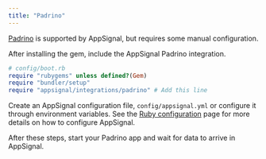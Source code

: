 ```yaml
---
title: "Padrino"
---
```


[Padrino](http://www.padrinorb.com/) is supported by AppSignal, but requires
some manual configuration.

After installing the gem, include the AppSignal Padrino integration.

```ruby
# config/boot.rb
require "rubygems" unless defined?(Gem)
require "bundler/setup"
require "appsignal/integrations/padrino" # Add this line
```

Create an AppSignal configuration file, `config/appsignal.yml` or configure it
through environment variables. See the [Ruby
configuration](/ruby/configration.html) page for more details on how to
configure AppSignal.

After these steps, start your Padrino app and wait for data to arrive in
AppSignal.
